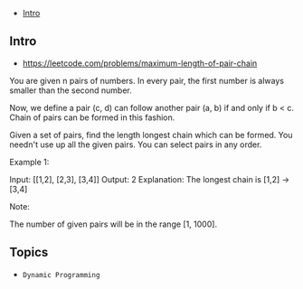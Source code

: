- [Intro](#intro)

## Intro

- https://leetcode.com/problems/maximum-length-of-pair-chain


You are given n pairs of numbers. In every pair, the first number is always smaller than the second number.


Now, we define a pair (c, d) can follow another pair (a, b) if and only if b < c. Chain of pairs can be formed in this fashion. 


Given a set of pairs, find the length longest chain which can be formed. You needn't use up all the given pairs. You can select pairs in any order.

Example 1:

Input: [[1,2], [2,3], [3,4]]
Output: 2
Explanation: The longest chain is [1,2] -> [3,4]

Note:

The number of given pairs will be in the range [1, 1000].



## Topics

- `Dynamic Programming`


